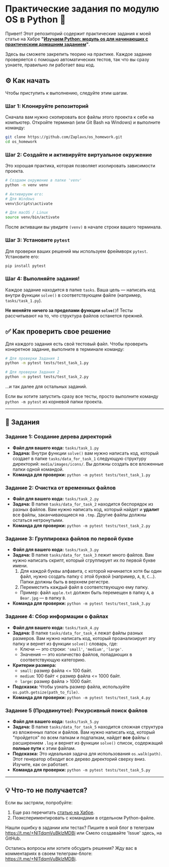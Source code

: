 # Практические задания по модулю OS в Python 🚀

Привет! Этот репозиторий содержит практические задания к моей статье на Хабре **"[Изучаем Python: модуль os для начинающих с практическим домашним заданием](https://habr.com/ru/articles/your-article-id/)"**.

Здесь вы сможете закрепить теорию на практике. Каждое задание проверяется с помощью автоматических тестов, так что вы сразу узнаете, правильно ли работает ваш код.

## ⚙️ Как начать

Чтобы приступить к выполнению, следуйте этим шагам.

### Шаг 1: Клонируйте репозиторий

Сначала вам нужно скопировать все файлы этого проекта к себе на компьютер. Откройте терминал (или Git Bash на Windows) и выполните команду:

```bash
git clone https://github.com/Zaplavs/os_homework.git
cd os_homework
```

### Шаг 2: Создайте и активируйте виртуальное окружение

Это хорошая практика, которая позволяет изолировать зависимости проекта.

```bash
# Создаем окружение в папке 'venv'
python -m venv venv

# Активируем его:
# Для Windows
venv\Scripts\activate

# Для macOS / Linux
source venv/bin/activate
```
После активации вы увидите `(venv)` в начале строки вашего терминала.

### Шаг 3: Установите `pytest`

Для проверки ваших решений мы используем фреймворк `pytest`. Установите его:

```bash
pip install pytest
```

### Шаг 4: Выполняйте задания!

Каждое задание находится в папке `tasks`. Ваша цель — написать код внутри функции `solve()` в соответствующем файле (например, `tasks/task_1.py`).

**Не меняйте ничего за пределами функции `solve()`!** Тесты рассчитывают на то, что структура файлов останется прежней.

## ✅ Как проверить свое решение

Для каждого задания есть свой тестовый файл. Чтобы проверить конкретное задание, выполните в терминале команду:

```bash
# Для проверки Задания 1
python -m pytest tests/test_task_1.py

# Для проверки Задания 2
python -m pytest tests/test_task_2.py
```
...и так далее для остальных заданий.

Если вы хотите запустить сразу все тесты, просто выполните команду `python -m pytest` из корневой папки проекта.

---

## 📝 Задания

### Задание 1: Создание дерева директорий

*   **Файл для вашего кода:** `tasks/task_1.py`
*   **Задача:** Внутри функции `solve()` вам нужно написать код, который создает в папке `tasks/data_for_task_1` следующую структуру директорий: `media/images/icons/`. Вы должны создать все вложенные папки одной командой.
*   **Команда для проверки:** `python -m pytest tests/test_task_1.py`

### Задание 2: Очистка от временных файлов

*   **Файл для вашего кода:** `tasks/task_2.py`
*   **Задача:** В папке `tasks/data_for_task_2` находится беспорядок из разных файлов. Вам нужно написать код, который найдет и **удалит** все файлы, заканчивающиеся на `.tmp`. Другие файлы должны остаться нетронутыми.
*   **Команда для проверки:** `python -m pytest tests/test_task_2.py`

### Задание 3: Группировка файлов по первой букве

*   **Файл для вашего кода:** `tasks/task_3.py`
*   **Задача:** В папке `tasks/data_for_task_3` лежит много файлов. Вам нужно написать скрипт, который сгруппирует их по первой букве имени.
    1.  Для каждой буквы алфавита, с которой начинается хотя бы один файл, нужно создать папку с этой буквой (например, `A`, `B`, `C`...). Папки должны быть в верхнем регистре.
    2.  Переместить каждый файл в соответствующую ему папку.
    *   Пример: файл `apple.txt` должен быть перемещен в папку `A`, а `Bear.jpg` — в папку `B`.
*   **Команда для проверки:** `python -m pytest tests/test_task_3.py`

### Задание 4: Сбор информации о файлах

*   **Файл для вашего кода:** `tasks/task_4.py`
*   **Задача:** В папке `tasks/data_for_task_4` лежат файлы разных размеров. Вам нужно написать код, который проанализирует эту папку и вернет из функции `solve()` словарь, где:
    *   Ключи — это строки: `'small'`, `'medium'`, `'large'`.
    *   Значения — это количество файлов, попадающих в соответствующую категорию.
*   **Критерии размера:**
    *   `small`: размер файла <= 100 байт.
    *   `medium`: 100 байт < размер файла <= 1000 байт.
    *   `large`: размер файла > 1000 байт.
*   **Подсказка:** Чтобы узнать размер файла, используйте `os.path.getsize(path_to_file)`.
*   **Команда для проверки:** `python -m pytest tests/test_task_4.py`

### Задание 5 (Продвинутое): Рекурсивный поиск файлов

*   **Файл для вашего кода:** `tasks/task_5.py`
*   **Задача:** В папке `tasks/data_for_task_5` находится сложная структура из вложенных папок и файлов. Вам нужно написать код, который "пройдется" по всем папкам и подпапкам, найдет **все** файлы с расширением `.log` и вернет из функции `solve()` список, содержащий **полные пути** к этим файлам.
*   **Подсказка:** Это идеальная задача для использования `os.walk(path)`. Этот генератор обходит все дерево директорий сверху вниз. Изучите, как он работает.
*   **Команда для проверки:** `python -m pytest tests/test_task_5.py`

---

## 💡 Что-то не получается?

Если вы застряли, попробуйте:
1.  Еще раз перечитать [статью на Хабре](https://habr.com/ru/articles/your-article-id/).
2.  Поэкспериментировать с командами в отдельном Python-файле.

Нашли ошибку в задании или тестах? Пишите в мой блог в телеграм https://t.me/+NlTdqmVuBkIzMDBi или Смело создавайте 'Issue' здесь, на GitHub.

Остались вопросы или хотите обсудить решения? Жду вас в комментариях в своем телеграм-блоге: https://t.me/+NlTdqmVuBkIzMDBi.